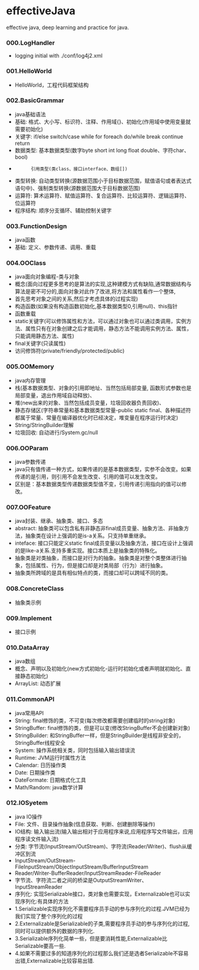 # effectiveJava
effective java, deep learning and practice for java.

### 000.LogHandler
* logging initial with ./conf/log4j2.xml

### 001.HelloWorld
* HelloWorld，工程代码框架结构

### 002.BasicGrammar
* java基础语法
* 基础:		格式、大小写、标识符、注释、作用域{}、初始化(作用域中使用变量就需要初始化)
* 关键字:		if/else switch/case while for foreach do/while break continue return
* 数据类型:	基本数据类型(数字byte short int long float double、字符char、bool)	
* 			引用类型(类class、接口interface、数组[])
* 类型转换:	自动类型转换(源数据范围小于目标数据范围，赋值语句或者表达式语句中)、强制类型转换(源数据范围大于目标数据范围)
* 运算符:		算术运算符、赋值运算符、复合运算符、比较运算符、逻辑运算符、位运算符
* 程序结构:	顺序分支循环、辅助控制关键字

### 003.FunctionDesign
* java函数
* 基础:		定义、参数传递、调用、重载

### 004.OOClass
* java面向对象编程-类与对象
* 概念(面向过程更多思考的是算法的实现,这种建模方式有缺陷,通常数据结构与算法是密不可分的,面向对象对此作了改进,将方法和属性看作一个整体,
* 首先思考对象之间的关系,然后才考虑具体的过程实现)
* 构造函数(如果没有构造函数初始化,基本数据类型0,引用null)、this指针
* 函数重载
* static关键字(可以修饰属性和方法，可以通过对象也可以通过类调用，实例方法、属性只有在对象创建之后才能调用，静态方法不能调用实例方法、属性，只能调用静态方法、属性)
* final关键字(只读属性)
* 访问修饰符(private/friendly/protected/public)

### 005.OOMemory
* java内存管理
* 栈(基本数据类型、对象的引用即地址、当然包括局部变量, 函数形式参数也是局部变量，退出作用域自动释放)、
* 堆(new出来的对象、当然包括成员变量，垃圾回收器负责回收)、
* 静态存储区(字符串常量和基本数据类型常量-public static final、各种描述符都属于常量、常量在编译器优化时已经决定，堆变量在程序运行时决定)
* String/StringBuilder理解
* 垃圾回收:	自动进行/System.gc/null

### 006.OOParam
* java参数传递
* java只有值传递一种方式，如果传递的是基本数据类型，实参不会改变。如果传递的是引用，则引用不会发生改变、引用的值可以发生改变。
* 区别是：基本数据类型传递数据类型值不变，引用传递引用指向的值可以修改。

### 007.OOFeature
* java封装、继承、抽象类、接口、多态
* abstract:	抽象类可以包含私有非静态非final成员变量、抽象方法、非抽象方法，抽象类在设计上强调的是is-a关系。只支持单重继承。
* inteface:	接口只能定义static final成员变量以及抽象方法，接口在设计上强调的是like-a关系.支持多重实现。接口本质上是抽象类的特殊化。
* 抽象类是对类抽象，而接口是对行为的抽象。抽象类是对整个类整体进行抽象，包括属性、行为，但是接口却是对类局部（行为）进行抽象。
* 抽象类所跨域的是具有相似特点的类，而接口却可以跨域不同的类。

### 008.ConcreteClass
* 抽象类示例

### 009.Implement
* 接口示例

### 010.DataArray
* java数组
* 概念、声明以及初始化(new方式初始化-运行时初始化或者声明就初始化、直接静态初始化)
* ArrayList:	动态扩展

### 011.CommonAPI
* java常用API
* String:		final修饰的类，不可变(每次修改都需要创建临时的string对象)
* StringBuffer:	final修饰的类，但是可以变(修改StringBuffer不会创建新对象)
* StringBuilder:	和StringBuffer一样，但是StringBuilder是线程非安全的，StringBuffer线程安全
* System:		操作系统相关类，同时包括输入输出错误流
* Runtime:		JVM运行时属性方法
* Calendar:		日历操作类
* Date:			日期操作类
* DateFormate:	日期格式化工具
* Math/Random:	java数学计算

### 012.IOSyetem
* java IO操作
* File:		文件、目录操作抽象(信息获取、判断、创建删除等操作)
* IO结构:		输入输出流(输入输出相对于应用程序来说,应用程序写文件输出，应用程序读文件输入流)
* 分类:		字节流(InputStream/OutStream)、字符流(Reader/Writer)、flush从缓冲区到流
* InputStream/OutStream-FileInputStream/ObjectInputStream/BufferInputStream
* Reader/Writer-BufferReader/InputStreamReader-FileReader
* 字节流、字符流二者之间的桥梁是OutputStreamWriter、InputStreamReader
* 序列化:		实现Serializable接口，类对象也需要实现，Externalizable也可以实现序列化:有具体的方法
* 1.Serializable实现序列化不需要程序员手动的参与序列化的过程.JVM已经为我们实现了整个序列化的过程
* 2.Externalizable是Serializable的子类,需要程序员手动的参与序列化的过程,同时可以提供额外的数据的序列化.
* 3.Serializable序列化简单一些，但是要消耗性能,Externalizable比Serializable要高一些.
* 4.如果不需要过多的知道序列化的过程那么我们还是选者Serializable不容易出错,Externalizable比较容易出错.
